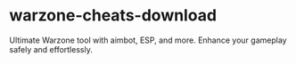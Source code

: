 # warzone-cheats-download
Ultimate Warzone tool with aimbot, ESP, and more. Enhance your gameplay safely and effortlessly.
